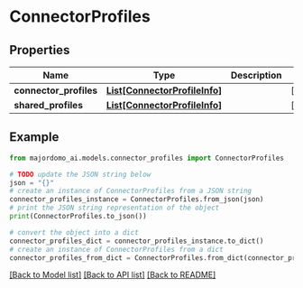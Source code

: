 # ConnectorProfiles


## Properties

Name | Type | Description | Notes
------------ | ------------- | ------------- | -------------
**connector_profiles** | [**List[ConnectorProfileInfo]**](ConnectorProfileInfo.md) |  | [optional] 
**shared_profiles** | [**List[ConnectorProfileInfo]**](ConnectorProfileInfo.md) |  | [optional] 

## Example

```python
from majordomo_ai.models.connector_profiles import ConnectorProfiles

# TODO update the JSON string below
json = "{}"
# create an instance of ConnectorProfiles from a JSON string
connector_profiles_instance = ConnectorProfiles.from_json(json)
# print the JSON string representation of the object
print(ConnectorProfiles.to_json())

# convert the object into a dict
connector_profiles_dict = connector_profiles_instance.to_dict()
# create an instance of ConnectorProfiles from a dict
connector_profiles_from_dict = ConnectorProfiles.from_dict(connector_profiles_dict)
```
[[Back to Model list]](../README.md#documentation-for-models) [[Back to API list]](../README.md#documentation-for-api-endpoints) [[Back to README]](../README.md)


